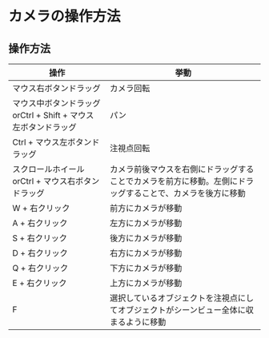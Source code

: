 # カメラの操作方法

## 操作方法

| 操作 | 挙動 |
|---|---|
| マウス右ボタンドラッグ | カメラ回転 |
| マウス中ボタンドラッグorCtrl + Shift + マウス左ボタンドラッグ | パン |
| Ctrl + マウス左ボタンドラッグ | 注視点回転 |
| スクロールホイールorCtrl + マウス右ボタンドラッグ | カメラ前後マウスを右側にドラッグすることでカメラを前方に移動。左側にドラッグすることで、カメラを後方に移動 |
| W + 右クリック | 前方にカメラが移動 |
| A + 右クリック | 左方にカメラが移動 |
| S + 右クリック | 後方にカメラが移動 |
| D + 右クリック | 右方にカメラが移動 |
| Q + 右クリック | 下方にカメラが移動 |
| E + 右クリック | 上方にカメラが移動 |
| F | 選択しているオブジェクトを注視点にしてオブジェクトがシーンビュー全体に収まるように移動 |
